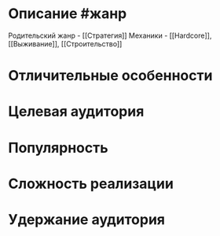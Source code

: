 # Описание  #жанр
 Родительский жанр - [[Стратегия]]
 Механики - [[Hardcore]], [[Выживание]], [[Строительство]]
# Отличительные особенности
# Целевая аудитория
# Популярность
# Сложность реализации
# Удержание аудитория